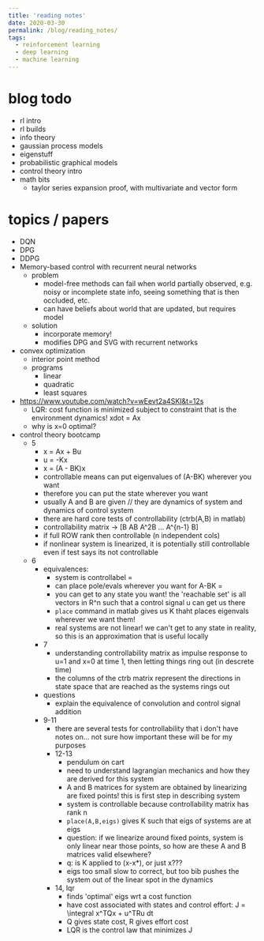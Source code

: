 ```yaml
---
title: 'reading notes'
date: 2020-03-30
permalink: /blog/reading_notes/
tags:
  - reinforcement learning
  - deep learning
  - machine learning
---
```


# blog todo
- rl intro
- rl builds
- info theory
- gaussian process models
- eigenstuff
- probabilistic graphical models
- control theory intro
- math bits
  - taylor series expansion proof, with multivariate and vector form

# topics / papers
- DQN
- DPG
- DDPG
- Memory-based control with recurrent neural networks
  - problem
    - model-free methods can fail when world partially observed, e.g. noisy or incomplete state info, seeing something that is then occluded, etc.
    - can have beliefs about world that are updated, but requires model
  - solution
    - incorporate memory!
    - modifies DPG and SVG with recurrent networks
- convex optimization
  - interior point method
  - programs
    - linear
    - quadratic
    - least squares
- https://www.youtube.com/watch?v=wEevt2a4SKI&t=12s
  - LQR: cost function is minimized subject to constraint that is the environment dynamics! xdot = Ax
  - why is x=0 optimal?
- control theory bootcamp
  - 5
    - x = Ax + Bu
    - u = -Kx
    - x = (A - BK)x
    - controllable means can put eigenvalues of (A-BK) wherever you want
    - therefore you can put the state wherever you want
    - usually A and B are given // they are dynamics of system and dynamics of control system
    - there are hard core tests of controllability (ctrb(A,B) in matlab)
    - controllability matrix -> [B AB A^2B ... A^{n-1} B]
    - if full ROW rank then controllable (n independent cols)
    - if nonlinear system is linearized, it is potentially still controllable even if test says its not controllable
  - 6
    - equivalences:
      - system is controllabel =
      - can place pole/evals wherever you want for A-BK =
      - you can get to any state you want! the 'reachable set' is all vectors in R^n such that a control signal u can get us there
      - `place` command in matlab gives us K thaht places eigenvals wherever we want them!
      - real systems are not linear! we can't get to any state in reality, so this is an approximation that is useful locally
    - 7
      - understanding controllability matrix as impulse response to u=1 and x=0 at time 1, then letting things ring out (in descrete time)
      - the columns of the ctrb matrix represent the directions in state space that are reached as the systems rings out
    - questions
      - explain the equivalence of convolution and control signal addition
    - 9-11
      - there are several tests for controllability that i don't have notes on... not sure how important these will be for my purposes
      - 12-13
        - pendulum on cart
        - need to understand lagrangian mechanics and how they are derived for this system
        - A and B matrices for system are obtained by linearizing are fixed points! this is first step in describing system
        - system is controllable because controllability matrix has rank n
        - `place(A,B,eigs)` gives K such that eigs of systems are at eigs
        - question: if we linearize around fixed points, system is only linear near those points, so how are these A and B matrices valid elsewhere?
        - q: is K applied to (x-x*), or just x???
        - eigs too small slow to correct, but too bib pushes the system out of the linear spot in the dynamics
      - 14, lqr
        - finds 'optimal' eigs wrt a cost function
        - have cost associated with states and control effort: J = \integral x^TQx + u^TRu dt
        - Q gives state cost, R gives effort cost
        - LQR is the control law that minimizes J
